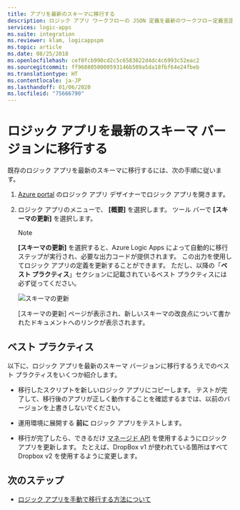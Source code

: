 ```yaml
---
title: アプリを最新のスキーマに移行する
description: ロジック アプリ ワークフローの JSON 定義を最新のワークフロー定義言語スキーマ バージョンに移行する方法
services: logic-apps
ms.suite: integration
ms.reviewer: klam, logicappspm
ms.topic: article
ms.date: 08/25/2018
ms.openlocfilehash: cef0fcb990cd2c5c6583822d4dc4c6993c52eac2
ms.sourcegitcommit: ff9688050000593146b509a5da18fbf64e24fbeb
ms.translationtype: HT
ms.contentlocale: ja-JP
ms.lasthandoff: 01/06/2020
ms.locfileid: "75666790"
---
```

# <a name="migrate-logic-apps-to-latest-schema-version"></a>ロジック アプリを最新のスキーマ バージョンに移行する

既存のロジック アプリを最新のスキーマに移行するには、次の手順に従います。 

1. [Azure portal](https://portal.azure.com) のロジック アプリ デザイナーでロジック アプリを開きます。

2. ロジック アプリのメニューで、 **[概要]** を選択します。 ツール バーで **[スキーマの更新]** を選択します。

   > [!NOTE]
   > **[スキーマの更新]** を選択すると、Azure Logic Apps によって自動的に移行ステップが実行され、必要な出力コードが提供されます。 この出力を使用してロジック アプリの定義を更新することができます。 ただし、以降の「**ベスト プラクティス**」セクションに記載されているベスト プラクティスには必ず従ってください。

   ![スキーマの更新](./media/connectors-schema-migration/update-schema.png)

   [スキーマの更新] ページが表示され、新しいスキーマの改良点について書かれたドキュメントへのリンクが表示されます。

## <a name="best-practices"></a>ベスト プラクティス

以下に、ロジック アプリを最新のスキーマ バージョンに移行するうえでのベスト プラクティスをいくつか紹介します。

* 移行したスクリプトを新しいロジック アプリにコピーします。 テストが完了して、移行後のアプリが正しく動作することを確認するまでは、以前のバージョンを上書きしないでください。

* 運用環境に展開する **前に** ロジック アプリをテストします。

* 移行が完了したら、できるだけ [マネージド API](../connectors/apis-list.md) を使用するようにロジック アプリを更新します。 たとえば、DropBox v1 が使われている箇所はすべて Dropbox v2 を使用するように変更します。

## <a name="next-steps"></a>次のステップ

* [ロジック アプリを手動で移行する方法について](../logic-apps/logic-apps-schema-2015-08-01.md)
